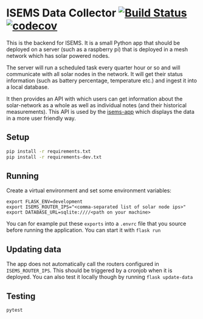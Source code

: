 # ISEMS Data Collector [![Build Status](https://travis-ci.com/ISEMS/isems-data-collector.svg?branch=master)](https://travis-ci.com/ISEMS/isems-data-collector) [![codecov](https://codecov.io/gh/ISEMS/isems-data-collector/branch/master/graph/badge.svg)](https://codecov.io/gh/ISEMS/isems-data-collector)

This is the backend for ISEMS. It is a small Python app that should be deployed on a 
server (such as a raspberry pi) that is deployed in a mesh network which has solar powered nodes. 

The server will run a scheduled task every quarter hour or so and will communicate with all
solar nodes in the network. It will get their status information (such as battery percentage,
temperature etc.) and ingest it into a local database. 

It then provides an API with which users can get information about the solar-network as a whole
as well as individual notes (and their historical measurements). This API is used by the
[isems-app](https://github.com/isems/isems-app) which displays the data in a more user friendly way.


## Setup
```bash
pip install -r requirements.txt
pip install -r requirements-dev.txt
```

## Running
Create a virtual environment and set some environment variables:
```
export FLASK_ENV=development
export ISEMS_ROUTER_IPS="<comma-separated list of solar node ips>"
export DATABASE_URL=sqlite:////<path on your machine>
```
You can for example put these `exports` into a `.envrc` file that you source before
running the application. You can start it with `flask run`


## Updating data
The app does not automatically call the routers configured in `ISEMS_ROUTER_IPS`. This
should be triggered by a cronjob when it is deployed. You can also test it locally though
by running `flask update-data`


## Testing
```bash
pytest
```
